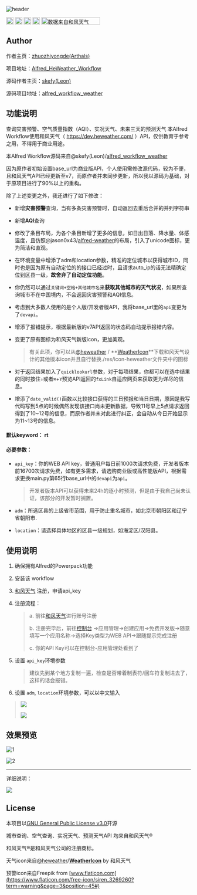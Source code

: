 ![header](./asset/Header.png)

<img src='./asset/platform-macos-lightgrey.svg' height="20" alt='platform'/>  <img src='./asset/release-v1.0.0-brightgreen.svg' height="20" alt='release'/>  <img src='./asset/supports-Alfred4-informational.svg' height="20" alt='supports'/>  <img src="./asset/license-GPL3.0-yellow.svg" height="20" alt="license" />  <img src="./asset/powered-by-heweather-dark2.png"  width="160" height="20" alt="数据来自和风天气" />

## Author

作者主页：[zhuozhiyongde(Arthals)](https://github.com/zhuozhiyongde/)

项目地址：[Alfred_HeWeather_Workflow](https://github.com/zhuozhiyongde/Alfred_HeWeather_Workflow)

源码作者主页：[skefy(Leon)](https://github.com/skefy/)

源码项目地址：[alfred_workflow_weather](https://github.com/skefy/alfred_workflow_weather)

## 功能说明

查询灾害预警、空气质量指数（AQI）、实况天气、未来三天的预测天气
本Alfred Workflow使用和风天气（ https://dev.heweather.com/ ）API，仅供教育于参考之用，不得用于商业用途。

本Alfred Workflow源码来自@skefy(Leon)/[alfred_workflow_weather](https://github.com/skefy/alfred_workflow_weather)

因为原作者初始设置base_url为商业版API，个人使用需修改源代码，较为不便，且和风天气API已经更新至v7，而原作者并未同步更新，所以我以源码为基础，对于原项目进行了90%以上的重构。

除了上述变更之外，我还进行了如下修改：

* 新增**灾害预警**查询，当有多条灾害预警时，自动返回去重后合并的并列字符串

* 新增**AQI**查询

* 修改了条目布局，为各个条目新增了更多的信息，如日出日落、降水量、体感温度，且仿照@jason0x43/[alfred-weather](https://github.com/jason0x43/alfred-weather)的布局，引入了unicode图标，更为简洁和直观。

* 在环境变量中增添了adm和location参数，精准的定位城市以获得城市ID，同时也是因为原有自动定位的的接口已经过时，且请求auto_ip的话无法精确定位到区县一级，**故舍弃了自动定位功能**。

* 你仍然可以通过`关键词+空格+其他城市名`来**获取其他城市的天气状况**，如果所查询城市不在中国境内，不会返回灾害预警和AQI信息。

* 考虑到大多数人使用的是个人版/开发者版API，我将base_url里的`api`变更为了`devapi`。

* 增添了报错提示，根据最新版的v7API返回的状态码自动提示报错内容。

* 变更了原有图标为和风天气新版icon，更加美观。

  > 有关此项，你可以从[@heweather](https://github.com/heweather) / **[WeatherIcon](https://github.com/heweather/WeatherIcon)**下载和风天气设计的其他版本icon并且自行替换./res/icon-heweather文件夹中的图标

* 对于返回结果加入了`quicklookurl`参数，对于每项结果，你都可以在选中结果的同时按住`⇧`或者`⌘`+`Y`预览API返回的`fxLink`自适应网页来获取更为详尽的信息。

* 增添了`date_valid()`函数以比较接口获得的三日预报和当日日期，原因是我写代码写到5点的时候偶然发现该接口尚未更新数据，导致11号早上5点请求返回得到了10~12号的信息，而原作者并未对此进行纠正，会自动从今日开始显示为11~13号的信息。

#### **默认keyword**： rt

#### **必要参数**：

* `api_key`：你的WEB API key，普通用户每日前1000次请求免费，开发者版本前16700次请求免费，如有更多需求，请选购商业版或高性能版API，根据需求更换main.py第65行base_url中的`devapi`为`api`。

  > 开发者版本API可以获得未来24h的逐小时预测，但是由于我自己尚未认证，该部分的开发暂时搁置。

* `adm`：所选区县的上级省市范围，用于防止重名城市，如北京市朝阳区和辽宁省朝阳市.

* `location`：请选择具体地区的区县一级规划，如海淀区/汉阳县。

## 使用说明

1. 确保拥有Alfred的Powerpack功能

2. 安装该 workflow

3. [和风天气](https://dev.heweather.com/docs/getting-started/) 注册，申请api_key

4. 注册流程：

   > a. 前往[和风天气](https://dev.heweather.com/docs/getting-started/)进行账号注册
   >
   > b. 注册完毕后，前往[控制台](https://console.heweather.com/#/console) →应用管理→创建应用→免费开发版→随意填写一个应用名称→选择Key类型为WEB API→跟随提示完成注册
   >
   > c. 你的API Key可以在控制台-应用管理处看到了

5. 设置 `api_key`环境参数

   > 建议先到某个地方复制一遍，检查是否带着制表符/回车符复制进去了，这样的话会报错。

6. 设置 `adm`, `location`环境参数，可以以中文输入
> ![](./asset/Step-1.png)
>
> ![](./asset/Step-2.png)

## 效果预览
![1](./asset/Arthals-HeWeather.png)

![2](./asset/Arthals-HeWeather2.png)

***

详细说明：

![](./asset/Arthals-HeWeather-explain.png)

## License

本项目以[GNU General Public License v3.0](https://github.com/zhuozhiyongde/Alfred_HeWeather_Workflow/blob/master/LICENSE)开源

城市查询、空气查询、实况天气、预测天气API 均来自和风天气®

和风天气®是和风天气公司的注册商标。

天气icon来自[@heweather](https://github.com/heweather)/**[WeatherIcon](https://github.com/heweather/WeatherIcon)** by 和风天气

预警icon来自Freepik from [www.flaticon.com](https://www.flaticon.com/free-icon/siren_3269260?term=warning&page=3&position=45#)

